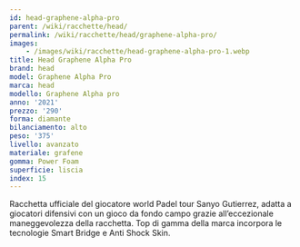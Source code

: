 ```yaml
---
id: head-graphene-alpha-pro
parent: /wiki/racchette/head/
permalink: /wiki/racchette/head/graphene-alpha-pro/
images:
    - /images/wiki/racchette/head-graphene-alpha-pro-1.webp
title: Head Graphene Alpha Pro
brand: head
model: Graphene Alpha Pro
marca: head
modello: Graphene Alpha pro
anno: '2021'
prezzo: '290'
forma: diamante
bilanciamento: alto
peso: '375'
livello: avanzato
materiale: grafene
gomma: Power Foam
superficie: liscia
index: 15
---
```

Racchetta ufficiale del giocatore world Padel tour Sanyo Gutierrez, adatta a giocatori difensivi con un gioco da fondo campo grazie all’eccezionale maneggevolezza della racchetta. Top di gamma della marca incorpora le tecnologie Smart Bridge e Anti Shock Skin.